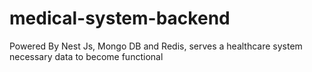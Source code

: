 # medical-system-backend
Powered By Nest Js, Mongo DB and Redis, serves a healthcare system necessary data to become functional

